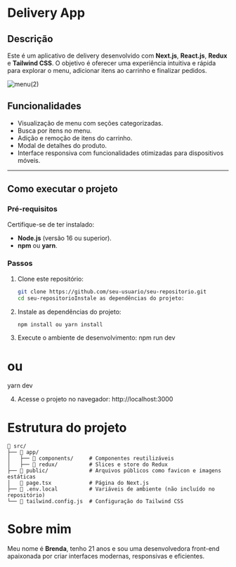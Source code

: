 # Delivery App

## Descrição

Este é um aplicativo de delivery desenvolvido com **Next.js**, **React.js**, **Redux** e **Tailwind CSS**. O objetivo é oferecer uma experiência intuitiva e rápida para explorar o menu, adicionar itens ao carrinho e finalizar pedidos.

![menu(2)](https://github.com/user-attachments/assets/a797f87a-127f-433c-a06a-a774d9187cfd)

## Funcionalidades

- Visualização de menu com seções categorizadas.
- Busca por itens no menu.
- Adição e remoção de itens do carrinho.
- Modal de detalhes do produto.
- Interface responsiva com funcionalidades otimizadas para dispositivos móveis.

---

## **Como executar o projeto**

### Pré-requisitos

Certifique-se de ter instalado:

- **Node.js** (versão 16 ou superior).
- **npm** ou **yarn**.

### Passos

1. Clone este repositório:
   ```bash
   git clone https://github.com/seu-usuario/seu-repositorio.git
   cd seu-repositorioInstale as dependências do projeto:
   ```
2. Instale as dependências do projeto:
   ```bash
   npm install ou yarn install
   ```
3. Execute o ambiente de desenvolvimento:
   npm run dev

# ou

yarn dev

4. Acesse o projeto no navegador:
   http://localhost:3000

# Estrutura do projeto

```plaintext
📂 src/
├── 📂 app/
│   ├── 📂 components/     # Componentes reutilizáveis
│   ├── 📂 redux/          # Slices e store do Redux
├── 📂 public/             # Arquivos públicos como favicon e imagens estáticas
│   📄 page.tsx            # Página do Next.js
├── 📄 .env.local          # Variáveis de ambiente (não incluído no repositório)
└── 📄 tailwind.config.js  # Configuração do Tailwind CSS
```

# **Sobre mim**

Meu nome é **Brenda**, tenho 21 anos e sou uma desenvolvedora front-end apaixonada por criar interfaces modernas, responsivas e eficientes.
